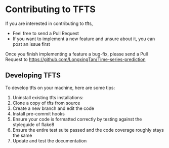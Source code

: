 # Contributing to TFTS

If you are interested in contributing to tfts,

   - Feel free to send a Pull Request
   - If you want to implement a new feature and unsure about it, you can post an issue first

Once you finish implementing a feature a bug-fix, please send a Pull Request to https://github.com/LongxingTan/Time-series-prediction


## Developing TFTS

To develop tfts on your machine, here are some tips:

1. Uninstall existing tfts installations:
2. Clone a copy of tfts from source
3. Create a new branch and edit the code
4. Install pre-commit hooks
5. Ensure your code is formatted correctly by testing against the styleguide of flake8
6. Ensure the entire test suite passed and the code coverage roughly stays the same
7. Update and test the documentation
